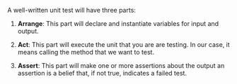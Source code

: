 A well-written unit test will have three parts:

1. **Arrange**: This part will declare and instantiate variables for input and output.

1. **Act**: This part will execute the unit that you are are testing. In our case, it means calling the method that we want to test.

1. **Assert**: This part will make one or more assertions about the output an assertion is a belief that, if not true, indicates a failed test.